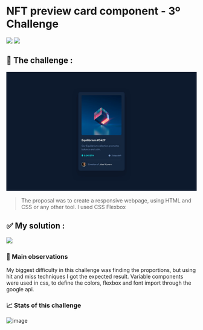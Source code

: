 # NFT preview card component - 3º Challenge
<img src="https://img.shields.io/badge/HTML5-323330?style=for-the-badge&logo=html5&logoColor=orange"> <img src="https://img.shields.io/badge/CSS3-323330?style=for-the-badge&logo=css3&logoColor=blue">


## 💬 The challenge :

<img src="./design/desktop-design.jpg" width="800">


> The proposal was to create a responsive webpage, using HTML and CSS or any other tool. I used CSS Flexbox
## ✅ My solution :

<img src="https://user-images.githubusercontent.com/100864562/183134644-52f57d1d-91f9-463d-bae8-eb5e1005763f.png" width="800">

### 🔎 Main observations
My biggest difficulty in this challenge was finding the proportions, but using hit and miss techniques I got the expected result.
Variable components were used in css, to define the colors, flexbox and font import through the google api.


### 📈 Stats of this challenge
![image](https://user-images.githubusercontent.com/100864562/183134791-2ab02b8f-fbc2-4acb-a33d-02f8def36628.png)
